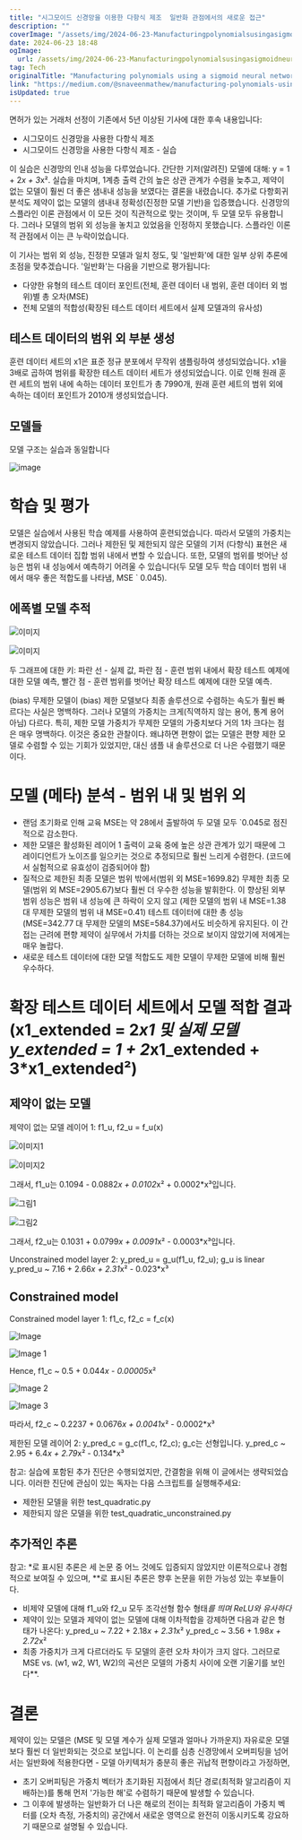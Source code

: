 ```yaml
---
title: "시그모이드 신경망을 이용한 다항식 제조  일반화 관점에서의 새로운 접근"
description: ""
coverImage: "/assets/img/2024-06-23-Manufacturingpolynomialsusingasigmoidneuralnetworkanewlookfromageneralizationperspective_0.png"
date: 2024-06-23 18:48
ogImage:
  url: /assets/img/2024-06-23-Manufacturingpolynomialsusingasigmoidneuralnetworkanewlookfromageneralizationperspective_0.png
tag: Tech
originalTitle: "Manufacturing polynomials using a sigmoid neural network — a new look from a ‘generalization’ perspective"
link: "https://medium.com/@snaveenmathew/manufacturing-polynomials-using-a-sigmoid-neural-network-a-new-look-from-a-generalization-68a1b42e4be7"
isUpdated: true
---
```


면허가 있는 거래처 선정이 기존에서 5년 이상된 기사에 대한 후속 내용입니다:

- 시그모이드 신경망을 사용한 다항식 제조
- 시그모이드 신경망을 사용한 다항식 제조 - 실습

이 실습은 신경망의 인내 성능을 다루었습니다. 간단한 기저(알려진) 모델에 대해: y = 1 + 2*x + 3*x². 실습을 마치며, 1계층 출력 간의 높은 상관 관계가 수렴을 늦추고, 제약이 없는 모델이 훨씬 더 좋은 샘내내 성능을 보였다는 결론을 내렸습니다. 추가로 다항회귀 분석도 제약이 없는 모델의 샘내내 정확성(진정한 모델 기반)을 입증했습니다. 신경망의 스플라인 이론 관점에서 이 모든 것이 직관적으로 맞는 것이며, 두 모델 모두 유용합니다. 그러나 모델의 범위 외 성능을 놓치고 있었음을 인정하지 못했습니다. 스플라인 이론적 관점에서 이는 큰 누락이었습니다.

이 기사는 범위 외 성능, 진정한 모델과 일치 정도, 및 '일반화'에 대한 일부 상위 추론에 초점을 맞추겠습니다. '일반화'는 다음을 기반으로 평가됩니다:

<div class="content-ad"></div>

- 다양한 유형의 테스트 데이터 포인트(전체, 훈련 데이터 내 범위, 훈련 데이터 외 범위)별 총 오차(MSE)
- 전체 모델의 적합성(확장된 테스트 데이터 세트에서 실제 모델과의 유사성)

## 테스트 데이터의 범위 외 부분 생성

훈련 데이터 세트의 x1은 표준 정규 분포에서 무작위 샘플링하여 생성되었습니다. x1을 3배로 곱하여 범위를 확장한 테스트 데이터 세트가 생성되었습니다. 이로 인해 원래 훈련 세트의 범위 내에 속하는 데이터 포인트가 총 7990개, 원래 훈련 세트의 범위 외에 속하는 데이터 포인트가 2010개 생성되었습니다.

## 모델들

<div class="content-ad"></div>

모델 구조는 실습과 동일합니다

![image](/assets/img/2024-06-23-Manufacturingpolynomialsusingasigmoidneuralnetworkanewlookfromageneralizationperspective_0.png)

# 학습 및 평가

모델은 실습에서 사용된 학습 예제를 사용하여 훈련되었습니다. 따라서 모델의 가중치는 변경되지 않았습니다. 그러나 제한된 및 제한되지 않은 모델의 기저 (다항식) 표현은 새로운 테스트 데이터 집합 범위 내에서 변할 수 있습니다. 또한, 모델의 범위를 벗어난 성능은 범위 내 성능에서 예측하기 어려울 수 있습니다(두 모델 모두 학습 데이터 범위 내에서 매우 좋은 적합도를 나타냄, MSE ` 0.045).

<div class="content-ad"></div>

## 에폭별 모델 추적

![이미지](https://miro.medium.com/v2/resize:fit:1280/1*jygr4njGNjkNL3enCQNVyg.gif)

![이미지](https://miro.medium.com/v2/resize:fit:1280/1*hUfYQ21PQZkbE40NcVwuPA.gif)

두 그래프에 대한 키: 파란 선 - 실제 값, 파란 점 - 훈련 범위 내에서 확장 테스트 예제에 대한 모델 예측, 빨간 점 - 훈련 범위를 벗어난 확장 테스트 예제에 대한 모델 예측.

<div class="content-ad"></div>

(bias) 무제한 모델이 (bias) 제한 모델보다 최종 솔루션으로 수렴하는 속도가 훨씬 빠르다는 사실은 명백하다. 그러나 모델의 가중치는 크게(직역하지 않는 용어, 통계 용어 아님) 다르다. 특히, 제한 모델 가중치가 무제한 모델의 가중치보다 거의 1차 크다는 점은 매우 명백하다. 이것은 중요한 관찰이다. 왜냐하면 편향이 없는 모델은 편향 제한 모델로 수렴할 수 있는 기회가 있었지만, 대신 샘플 내 솔루션으로 더 나은 수렴했기 때문이다.

# 모델 (메타) 분석 - 범위 내 및 범위 외

- 랜덤 초기화로 인해 교육 MSE는 약 28에서 출발하여 두 모델 모두 `0.045로 점진적으로 감소한다.
- 제한 모델은 활성화된 레이어 1 출력이 교육 중에 높은 상관 관계가 있기 때문에 그레이디언트가 노이즈를 일으키는 것으로 추정되므로 훨씬 느리게 수렴한다. (코드에서 실험적으로 유효성이 검증되어야 함)
- 질적으로 제한된 최종 모델은 범위 밖에서(범위 외 MSE=1699.82) 무제한 최종 모델(범위 외 MSE=2905.67)보다 훨씬 더 우수한 성능을 발휘한다. 이 향상된 외부 범위 성능은 범위 내 성능에 큰 하락이 오지 않고 (제한 모델의 범위 내 MSE=1.38 대 무제한 모델의 범위 내 MSE=0.41) 테스트 데이터에 대한 총 성능(MSE=342.77 대 무제한 모델의 MSE=584.37)에서도 비슷하게 유지된다. 이 간접는 근려에 편향 제약이 실무에서 가치를 더하는 것으로 보이지 않았기에 저에게는 매우 놀랍다.
- 새로운 테스트 데이터에 대한 모델 적합도도 제한 모델이 무제한 모델에 비해 훨씬 우수하다.

# 확장 테스트 데이터 세트에서 모델 적합 결과 (x1_extended = 2*x1 및 실제 모델 y_extended = 1 + 2*x1_extended + 3\*x1_extended²)

<div class="content-ad"></div>

## 제약이 없는 모델

제약이 없는 모델 레이어 1: f1_u, f2_u = f_u(x)

![이미지1](/assets/img/2024-06-23-Manufacturingpolynomialsusingasigmoidneuralnetworkanewlookfromageneralizationperspective_1.png)

![이미지2](/assets/img/2024-06-23-Manufacturingpolynomialsusingasigmoidneuralnetworkanewlookfromageneralizationperspective_2.png)

<div class="content-ad"></div>

그래서, f1_u는 0.1094 - 0.0882*x + 0.0102*x² + 0.0002\*x³입니다.

![그림1](/assets/img/2024-06-23-Manufacturingpolynomialsusingasigmoidneuralnetworkanewlookfromageneralizationperspective_3.png)

![그림2](/assets/img/2024-06-23-Manufacturingpolynomialsusingasigmoidneuralnetworkanewlookfromageneralizationperspective_4.png)

그래서, f2_u는 0.1031 + 0.0799*x + 0.0091*x² - 0.0003\*x³입니다.

<div class="content-ad"></div>

Unconstrained model layer 2: y_pred_u = g_u(f1_u, f2_u); g_u is linear
y_pred_u ~ 7.16 + 2.66*x + 2.31*x² - 0.023\*x³

## Constrained model

Constrained model layer 1: f1_c, f2_c = f_c(x)

![Image](/assets/img/2024-06-23-Manufacturingpolynomialsusingasigmoidneuralnetworkanewlookfromageneralizationperspective_5.png)

<div class="content-ad"></div>

![Image 1](/assets/img/2024-06-23-Manufacturingpolynomialsusingasigmoidneuralnetworkanewlookfromageneralizationperspective_6.png)

Hence, f1_c ~ 0.5 + 0.044*x - 0.00005*x²

![Image 2](/assets/img/2024-06-23-Manufacturingpolynomialsusingasigmoidneuralnetworkanewlookfromageneralizationperspective_7.png)

![Image 3](/assets/img/2024-06-23-Manufacturingpolynomialsusingasigmoidneuralnetworkanewlookfromageneralizationperspective_8.png)

<div class="content-ad"></div>

따라서, f2_c ~ 0.2237 + 0.0676*x + 0.0041*x² - 0.0002\*x³

제한된 모델 레이어 2: y_pred_c = g_c(f1_c, f2_c); g_c는 선형입니다.
y_pred_c ~ 2.95 + 6.4*x + 2.79*x² - 0.134\*x³

참고: 실습에 포함된 추가 진단은 수행되었지만, 간결함을 위해 이 글에서는 생략되었습니다. 이러한 진단에 관심이 있는 독자는 다음 스크립트를 실행해주세요:

- 제한된 모델을 위한 test_quadratic.py
- 제한되지 않은 모델을 위한 test_quadratic_unconstrained.py

<div class="content-ad"></div>

## 추가적인 추론

참고: \*로 표시된 추론은 세 논문 중 어느 것에도 입증되지 않았지만 이론적으로나 경험적으로 보여질 수 있으며, \*\*로 표시된 추론은 향후 논문을 위한 가능성 있는 후보들이다.

- 비제약 모델에 대해 f1_u와 f2_u 모두 조각선형 함수 형태*를 띄며 ReLU와 유사하다*
- 제약이 있는 모델과 제약이 없는 모델에 대해 이차적합을 강제하면 다음과 같은 형태가 나온다:
  y_pred_u ~ 7.22 + 2.18*x + 2.31*x²
  y_pred_c ~ 3.56 + 1.98*x + 2.72*x²
- 최종 가중치가 크게 다르더라도 두 모델의 훈련 오차 차이가 크지 않다. 그러므로 MSE vs. (w1, w2, W1, W2)의 곡선은 모델의 가중치 사이에 오랜 기울기를 보인다\*\*.

# 결론

<div class="content-ad"></div>

제약이 있는 모델은 (MSE 및 모델 계수가 실제 모델과 얼마나 가까운지) 자유로운 모델보다 훨씬 더 일반화되는 것으로 보입니다. 이 논리를 심층 신경망에서 오버피팅을 넘어서는 일반화에 적용한다면 - 모델 아키텍처가 충분히 좋은 귀납적 편향이라고 가정하면,

- 초기 오버피팅은 가중치 벡터가 초기화된 지점에서 최단 경로(최적화 알고리즘이 지배하는)를 통해 먼저 '가능한 해'로 수렴하기 때문에 발생할 수 있습니다.
- 그 이후에 발생하는 일반화가 더 나은 해로의 전이는 최적화 알고리즘이 가중치 벡터를 (오차 측정, 가중치의) 공간에서 새로운 영역으로 완전히 이동시키도록 강요하기 때문으로 설명될 수 있습니다.
